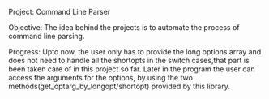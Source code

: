 Project: Command Line Parser

Objective: 
The idea behind the projects is to automate the process of command line parsing.

Progress:
Upto now, the user only has to provide the long options array and does not need
to handle all the shortopts in the switch cases,that part is been taken care of in
this project so far. Later in the program the user can access the arguments for the
options, by using the two methods(get_optarg_by_longopt/shortopt) provided by this library.


